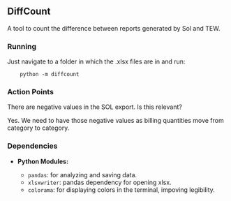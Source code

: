 ## DiffCount

A tool to count the difference between reports generated by Sol and TEW.

### Running

Just navigate to a folder in which the .xlsx files are in and run:

```
    python -m diffcount
```

### Action Points

There are negative values in the SOL export. Is this relevant?

Yes. We need to have those negative values as billing quantities move from category to category.

### Dependencies

- **Python Modules:**

    - `pandas`: for analyzing and saving data.
    - `xlsxwriter`: pandas dependency for opening xlsx.
    - `colorama`: for displaying colors in the terminal, impoving legibility.
